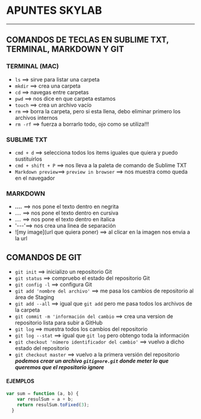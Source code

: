 # APUNTES SKYLAB
---
## COMANDOS DE TECLAS EN SUBLIME TXT, TERMINAL, MARKDOWN Y GIT
  
### TERMINAL (MAC)
- `ls` ==> sirve para listar una carpeta  
- `mkdir` ==> crea una carpeta  
- `cd` ==> navegas entre carpetas   
- `pwd` ==> nos dice en que carpeta estamos  
- `touch` ==> crea un archivo vacío   
- `rm` ==> borra la carpeta, pero si esta llena, debo eliminar primero los archivos internos    
- `rm -rf` ==> fuerza a borrarlo todo, ojo como se utiliza!!!   

### SUBLIME TXT    
- `cmd + d` ==> selecciona todos los items iguales que quiera y puedo sustituirlos   
- `cmd + shift + P` ==> nos lleva a la paleta de comando de Sublime TXT  
- `Markdown preview`==> `preview in browser` ==> nos muestra como queda en el navegador   
 
### MARKDOWN  
- ***....*** ==> nos pone el texto dentro en negrita
- *....* ==> nos pone el texto dentro en cursiva  
- _...._ ==> nos pone el texto dentro en italica   
- '---'==> nos crea una linea de separación  
- ![my image](url que quiera poner) ==> al clicar en la imagen nos envia a la url  

## COMANDOS DE GIT  
- `git init` ==> inicializo un repositorio Git  
- `git status` ==> compruebo el estado del repositorio Git  
- `git config -l` ==> configura Git  
- `git add 'nombre del archivo'` ==> me pasa los cambios de repositorio al área de Staging  
- `git add --all` ==> igual que `git add` pero me pasa todos los archivos de la carpeta  
- `git commit -m 'información del cambio` ==> crea una version de repositorio lista para subir a GitHub  
- `git log` ==> muestra todos los cambios del repositorio  
- `git log --stat` ==> igual que `git log` pero obtengo toda la información  
- `git checkout 'número identificador del cambio'` ==> vuelvo a dicho estado del repositorio  
- `git checkout master` ==> vuelvo a la primera versión del repositorio  
***podemos crear un archivo `gitignore.git` donde meter lo que queremos que el repositorio ignore***

#### EJEMPLOS

```Javascript
var sum = function (a, b) {
    var resulSum = a + b;
    return resulSum.toFixed(3);
  } 
```